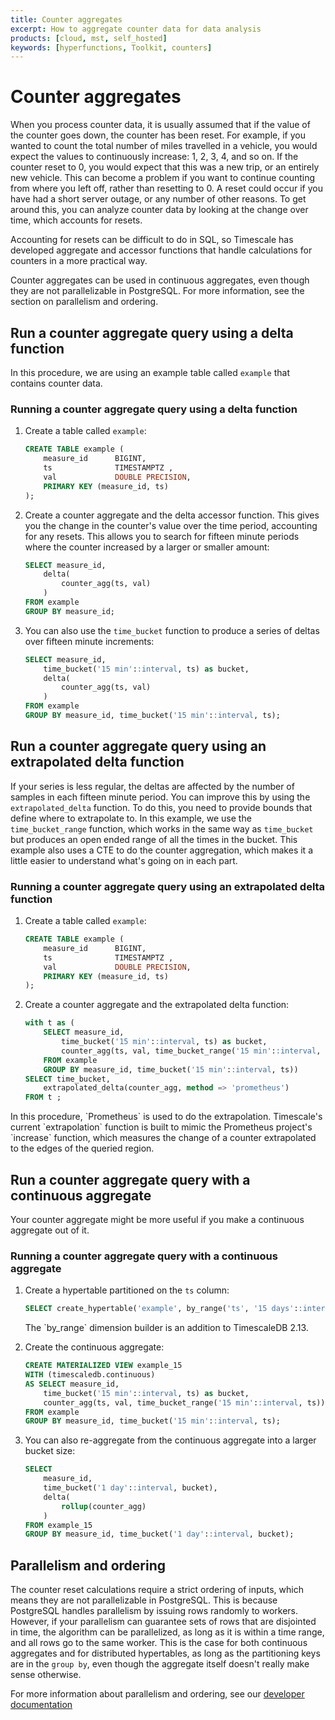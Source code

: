 ```yaml
---
title: Counter aggregates
excerpt: How to aggregate counter data for data analysis
products: [cloud, mst, self_hosted]
keywords: [hyperfunctions, Toolkit, counters]
---
```


# Counter aggregates

When you process counter data, it is usually assumed that if the value of the
counter goes down, the counter has been reset. For example, if you wanted to
count the total number of miles travelled in a vehicle, you would expect the
values to continuously increase: 1, 2, 3, 4, and so on. If the counter reset to
0, you would expect that this was a new trip, or an entirely new vehicle. This
can become a problem if you want to continue counting from where you left off,
rather than resetting to 0. A reset could occur if you have had a short server
outage, or any number of other reasons. To get around this, you can analyze
counter data by looking at the change over time, which accounts for resets.

Accounting for resets can be difficult to do in SQL, so Timescale has developed
aggregate and accessor functions that handle calculations for counters in a more
practical way.

<Highlight type="note">
Counter aggregates can be used in continuous aggregates, even though they are
not parallelizable in PostgreSQL. For more information, see the section on
parallelism and ordering.
</Highlight>

## Run a counter aggregate query using a delta function

In this procedure, we are using an example table called `example` that contains
counter data.

<Procedure>

### Running a counter aggregate query using a delta function

1.  Create a table called `example`:

    ```sql
    CREATE TABLE example (
        measure_id      BIGINT,
        ts              TIMESTAMPTZ ,
        val             DOUBLE PRECISION,
        PRIMARY KEY (measure_id, ts)
    );
    ```

1.  Create a counter aggregate and the delta accessor function. This gives you
    the change in the counter's value over the time period, accounting for any
    resets. This allows you to search for fifteen minute periods where the
    counter increased by a larger or smaller amount:

    ```sql
    SELECT measure_id,
        delta(
            counter_agg(ts, val)
        )
    FROM example
    GROUP BY measure_id;
    ```

1.  You can also use the `time_bucket` function to produce a series of deltas
    over fifteen minute increments:

    ```sql
    SELECT measure_id,
        time_bucket('15 min'::interval, ts) as bucket,
        delta(
            counter_agg(ts, val)
        )
    FROM example
    GROUP BY measure_id, time_bucket('15 min'::interval, ts);
    ```

</Procedure>

## Run a counter aggregate query using an extrapolated delta function

If your series is less regular, the deltas are affected by the number of samples
in each fifteen minute period. You can improve this by using the
`extrapolated_delta` function. To do this, you need to provide bounds that
define where to extrapolate to. In this example, we use the `time_bucket_range`
function, which works in the same way as `time_bucket` but produces an open
ended range of all the times in the bucket. This example also uses a CTE to do
the counter aggregation, which makes it a little easier to understand what's
going on in each part.

<Procedure>

### Running a counter aggregate query using an extrapolated delta function

1.  Create a table called `example`:

    ```sql
    CREATE TABLE example (
        measure_id      BIGINT,
        ts              TIMESTAMPTZ ,
        val             DOUBLE PRECISION,
        PRIMARY KEY (measure_id, ts)
    );
    ```

1.  Create a counter aggregate and the extrapolated delta function:

    ```sql
    with t as (
        SELECT measure_id,
            time_bucket('15 min'::interval, ts) as bucket,
            counter_agg(ts, val, time_bucket_range('15 min'::interval, ts))
        FROM example
        GROUP BY measure_id, time_bucket('15 min'::interval, ts))
    SELECT time_bucket,
        extrapolated_delta(counter_agg, method => 'prometheus')
    FROM t ;
    ```

<Highlight type="note">
In this procedure, `Prometheus` is used to do the extrapolation. Timescale's
current `extrapolation` function is built to mimic the Prometheus project's
`increase` function, which measures the change of a counter extrapolated to the
edges of the queried region.
</Highlight>

</Procedure>

## Run a counter aggregate query with a continuous aggregate

Your counter aggregate might be more useful if you make a continuous aggregate
out of it.

<Procedure>

### Running a counter aggregate query with a continuous aggregate

1.  Create a hypertable partitioned on the `ts` column:

    ```sql
    SELECT create_hypertable('example', by_range('ts', '15 days'::interval), migrate_data => true);
    ```

	<Highlight type="note">
	The `by_range` dimension builder is an addition to TimescaleDB 2.13.
	</Highlight>

1.  Create the continuous aggregate:

    ```sql
    CREATE MATERIALIZED VIEW example_15
    WITH (timescaledb.continuous)
    AS SELECT measure_id,
        time_bucket('15 min'::interval, ts) as bucket,
        counter_agg(ts, val, time_bucket_range('15 min'::interval, ts))
    FROM example
    GROUP BY measure_id, time_bucket('15 min'::interval, ts);
    ```

1.  You can also re-aggregate from the continuous aggregate into a larger
    bucket size:

    ```sql
    SELECT
        measure_id,
        time_bucket('1 day'::interval, bucket),
        delta(
            rollup(counter_agg)
        )
    FROM example_15
    GROUP BY measure_id, time_bucket('1 day'::interval, bucket);
    ```

</Procedure>

## Parallelism and ordering

The counter reset calculations require a strict ordering of inputs, which means
they are not parallelizable in PostgreSQL. This is because PostgreSQL handles
parallelism by issuing rows randomly to workers. However, if your parallelism
can guarantee sets of rows that are disjointed in time, the algorithm can be
parallelized, as long as it is within a time range, and all rows go to the same
worker. This is the case for both continuous aggregates and for distributed
hypertables, as long as the partitioning keys are in the `group by`, even though
the aggregate itself doesn't really make sense otherwise.

For more information about parallelism and ordering, see our
[developer documentation][gh-parallelism-ordering]

[gh-parallelism-ordering]: https://github.com/timescale/timescaledb-toolkit/blob/main/docs/counter_agg.md#counter-agg-ordering
